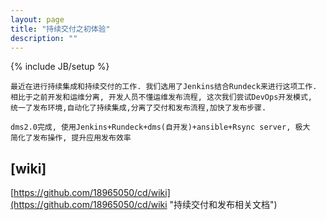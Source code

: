 ```yaml
---
layout: page
title: "持续交付之初体验"
description: ""
---
```

{% include JB/setup %}

    最近在进行持续集成和持续交付的工作. 我们选用了Jenkins结合Rundeck来进行这项工作. 
    相比于之前开发和运维分离, 开发人员不懂运维发布流程, 这次我们尝试DevOps开发模式,
    统一了发布环境,自动化了持续集成,分离了交付和发布流程,加快了发布步骤.
    
    dms2.0完成, 使用Jenkins+Rundeck+dms(自开发)+ansible+Rsync server, 极大
    简化了发布操作, 提升应用发布效率  
    
## [wiki]
[https://github.com/18965050/cd/wiki](https://github.com/18965050/cd/wiki "持续交付和发布相关文档")
